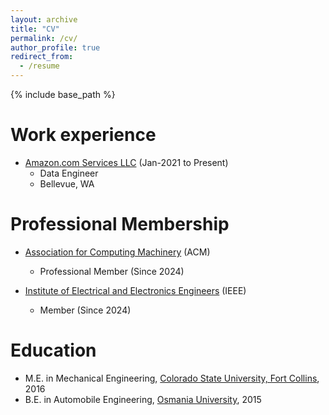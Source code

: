 ```yaml
---
layout: archive
title: "CV"
permalink: /cv/
author_profile: true
redirect_from:
  - /resume
---
```


{% include base_path %}


Work experience
======
* [Amazon.com Services LLC](https://www.amazon.com/) (Jan-2021 to Present)
  * Data Engineer
  * Bellevue, WA

Professional Membership
=======================
* [Association for Computing Machinery](https://www.acm.org/) (ACM)
  * Professional Member (Since 2024)

* [Institute of Electrical and Electronics Engineers](https://www.ieee.org/) (IEEE)
  * Member (Since 2024)

<!-- * [Institution of Electronics and Telecommunication Engineers](https://www.iete.org/aboutiete.html) (IETE)
  * Fellow (Since 2024) -->

Education
======
* M.E. in Mechanical Engineering, [Colorado State University, Fort Collins](https://www.colostate.edu/), 2016
* B.E. in Automobile Engineering, [Osmania University](https://www.osmania.ac.in/), 2015

<!-- Skills
======
* Skill 1
* Skill 2
  * Sub-skill 2.1
  * Sub-skill 2.2
  * Sub-skill 2.3
* Skill 3

Publications
======
  <ul>{% for post in site.publications reversed %}
    {% include archive-single-cv.html %}
  {% endfor %}</ul>

Talks
======
  <ul>{% for post in site.talks reversed %}
    {% include archive-single-talk-cv.html  %}
  {% endfor %}</ul>

Teaching
======
  <ul>{% for post in site.teaching reversed %}
    {% include archive-single-cv.html %}
  {% endfor %}</ul>

Service and leadership
======
* Currently signed in to 43 different slack teams -->
